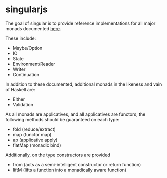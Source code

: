 singularjs
==========
The goal of singular is to provide reference implementations for all major monads documented [here](http://en.wikipedia.org/wiki/Monad_%28functional_programming%29).

These include:

* Maybe/Option
* IO
* State
* Environment/Reader
* Writer
* Continuation

In addition to these documented, additional monads in the likeness and vain of Haskell are:

* Either
* Validation

As all monads are applicatives, and all applicatives are functors, the following methods should be guaranteed on each type:

* fold (reduce/extract)
* map (functor map)
* ap (applicative apply)
* flatMap (monadic bind)

Additionally, on the type constructors are provided

* from (acts as a semi-intelligent constructor or return function)
* liftM (lifts a function into a monadically aware function)
